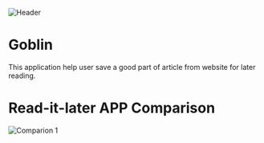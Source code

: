 ![Header](https://github.com/yra99ary/Goblin/blob/master/doc/goblin_header.png)
# Goblin
This application help user save a good part of article from website for later reading.

# Read-it-later APP Comparison
![Comparion]()
1
